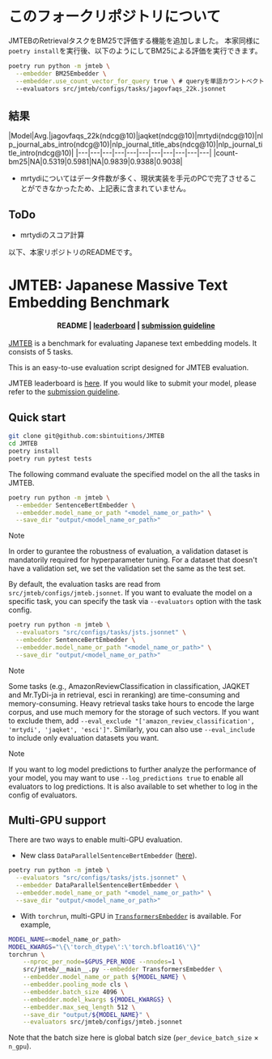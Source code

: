 # このフォークリポジトリについて
JMTEBのRetrievalタスクをBM25で評価する機能を追加しました。
本家同様に`poetry install`を実行後、以下のようにしてBM25による評価を実行できます。

```bash
poetry run python -m jmteb \
  --embedder BM25Embedder \
  --embedder.use_count_vector_for_query true \ # queryを単語カウントベクトルにするときはtrue、重みベクトルにするときはfalse
  --evaluators src/jmteb/configs/tasks/jagovfaqs_22k.jsonnet
```
## 結果

|Model|Avg.|jagovfaqs_22k(ndcg@10)|jaqket(ndcg@10)|mrtydi(ndcg@10)|nlp_journal_abs_intro(ndcg@10)|nlp_journal_title_abs(ndcg@10)|nlp_journal_title_intro(ndcg@10)|
|---|---|---|---|---|---|---|---|---|---|---|
|count-bm25|NA|0.5319|0.5981|NA|0.9839|0.9388|0.9038|

- mrtydiについてはデータ件数が多く、現状実装を手元のPCで完了させることができなかったため、上記表に含まれていません。
## ToDo
- mrtydiのスコア計算

以下、本家リポジトリのREADMEです。
# JMTEB: Japanese Massive Text Embedding Benchmark

<h4 align="center">
    <p>
        <b>README</b> |
        <a href="./leaderboard.md">leaderboard</a> |
        <a href="./submission.md">submission guideline</a>
    </p>
</h4>

[JMTEB](https://huggingface.co/datasets/sbintuitions/JMTEB) is a benchmark for evaluating Japanese text embedding models. It consists of 5 tasks.

This is an easy-to-use evaluation script designed for JMTEB evaluation.

JMTEB leaderboard is [here](leaderboard.md). If you would like to submit your model, please refer to the [submission guideline](submission.md).

## Quick start

```bash
git clone git@github.com:sbintuitions/JMTEB
cd JMTEB
poetry install
poetry run pytest tests
```

The following command evaluate the specified model on the all the tasks in JMTEB.

```bash
poetry run python -m jmteb \
  --embedder SentenceBertEmbedder \
  --embedder.model_name_or_path "<model_name_or_path>" \
  --save_dir "output/<model_name_or_path>"
```

> [!NOTE]
> In order to gurantee the robustness of evaluation, a validation dataset is mandatorily required for hyperparameter tuning.
> For a dataset that doesn't have a validation set, we set the validation set the same as the test set.

By default, the evaluation tasks are read from `src/jmteb/configs/jmteb.jsonnet`.
If you want to evaluate the model on a specific task, you can specify the task via `--evaluators` option with the task config.

```bash
poetry run python -m jmteb \
  --evaluators "src/configs/tasks/jsts.jsonnet" \
  --embedder SentenceBertEmbedder \
  --embedder.model_name_or_path "<model_name_or_path>" \
  --save_dir "output/<model_name_or_path>"
```

> [!NOTE]
> Some tasks (e.g., AmazonReviewClassification in classification, JAQKET and Mr.TyDi-ja in retrieval, esci in reranking) are time-consuming and memory-consuming. Heavy retrieval tasks take hours to encode the large corpus, and use much memory for the storage of such vectors. If you want to exclude them, add `--eval_exclude "['amazon_review_classification', 'mrtydi', 'jaqket', 'esci']"`. Similarly, you can also use `--eval_include` to include only evaluation datasets you want.

> [!NOTE]
> If you want to log model predictions to further analyze the performance of your model, you may want to use `--log_predictions true` to enable all evaluators to log predictions. It is also available to set whether to log in the config of evaluators.

## Multi-GPU support

There are two ways to enable multi-GPU evaluation.

* New class `DataParallelSentenceBertEmbedder` ([here](src/jmteb/embedders/data_parallel_sbert_embedder.py)).

```bash
poetry run python -m jmteb \
  --evaluators "src/configs/tasks/jsts.jsonnet" \
  --embedder DataParallelSentenceBertEmbedder \
  --embedder.model_name_or_path "<model_name_or_path>" \
  --save_dir "output/<model_name_or_path>"
```

* With `torchrun`, multi-GPU in [`TransformersEmbedder`](src/jmteb/embedders/transformers_embedder.py) is available. For example,

```bash
MODEL_NAME=<model_name_or_path>
MODEL_KWARGS="\{\'torch_dtype\':\'torch.bfloat16\'\}"
torchrun \
    --nproc_per_node=$GPUS_PER_NODE --nnodes=1 \
    src/jmteb/__main__.py --embedder TransformersEmbedder \
    --embedder.model_name_or_path ${MODEL_NAME} \
    --embedder.pooling_mode cls \
    --embedder.batch_size 4096 \
    --embedder.model_kwargs ${MODEL_KWARGS} \
    --embedder.max_seq_length 512 \
    --save_dir "output/${MODEL_NAME}" \
    --evaluators src/jmteb/configs/jmteb.jsonnet
```

Note that the batch size here is global batch size (`per_device_batch_size` × `n_gpu`).

